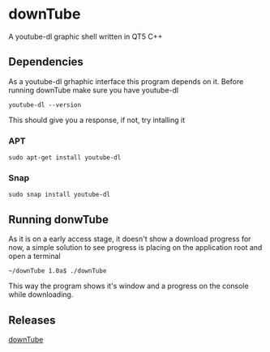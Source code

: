 # downTube
A youtube-dl graphic shell written in QT5 C++

## Dependencies
As a youtube-dl grhaphic interface this program depends on it. Before running downTube make sure you have youtube-dl

    youtube-dl --version

This should give you a response, if not, try intalling it

### APT

    sudo apt-get install youtube-dl

### Snap

    sudo snap install youtube-dl

## Running donwTube
As it is on a early access stage, it doesn't show a download progress for now, a simple solution to see progress is placing on  the application root and open a terminal

    ~/downTube 1.0a$ ./downTube

This way the program shows it's window and a progress on the console while downloading.

## Releases
[downTube](https://github.com/GearFox98/downTube/releases)
